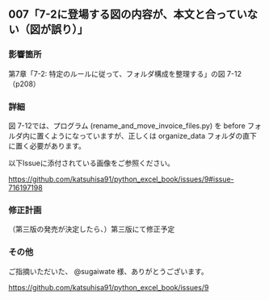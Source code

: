 ## 007「7-2に登場する図の内容が、本文と合っていない（図が誤り）」

### 影響箇所
第7章「7-2: 特定のルールに従って、フォルダ構成を整理する」の図 7-12（p208）

### 詳細
図 7-12では、プログラム (rename_and_move_invoice_files.py) を before フォルダ内に置くようになっていますが、正しくは organize_data フォルダの直下に置く必要があります。

以下Issueに添付されている画像をご参照ください。

https://github.com/katsuhisa91/python_excel_book/issues/9#issue-716197198

### 修正計画
（第三版の発売が決定したら、）第三版にて修正予定

### その他
ご指摘いただいた、 @sugaiwate 様、ありがとうございます。

https://github.com/katsuhisa91/python_excel_book/issues/9
